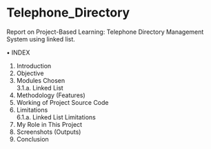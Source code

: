 # Telephone_Directory
Report on Project-Based Learning: Telephone 
Directory Management System using linked list.

• INDEX 
1. Introduction 
2. Objective 
3. Modules Chosen  
3.1.a. Linked List 
4. Methodology (Features) 
5. Working of Project Source Code 
6. Limitations  
6.1.a. Linked List Limitations 
7. My Role in This Project 
8. Screenshots (Outputs) 
9. Conclusion
